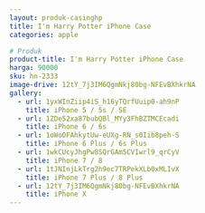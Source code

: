 ```yaml
---
layout: produk-casinghp
title: I'm Harry Potter iPhone Case
categories: apple

# Produk
product-title: I'm Harry Potter iPhone Case
harga: 90000
sku: hn-2333
image-drive: 12tY_7j3IM6QgmNkj80bg-NFEvBXhkrNA
gallery:
  - url: 1yxWInZiip4iS_h16yTQrfUuip0-ah9nP
    title: iPhone 5 / 5s / SE
  - url: 1ZDe52xa87bubQBl_MYy3FhBZTMCEcadi
    title: iPhone 6 / 6s
  - url: 1oWoOFAhkytUw-eUXg-RN_s0Iib8peh-S
    title: iPhone 6 Plus / 6s Plus
  - url: 1wkCUcyJhgPw8SQrGAm5CVIwrl9_qrCyV
    title: iPhone 7 / 8
  - url: 1tJNInjLkTrg2h9ec7TRPekXLb0xMLIvX
    title: iPhone 7 Plus / 8 Plus
  - url: 12tY_7j3IM6QgmNkj80bg-NFEvBXhkrNA
    title: iPhone X
---
```

